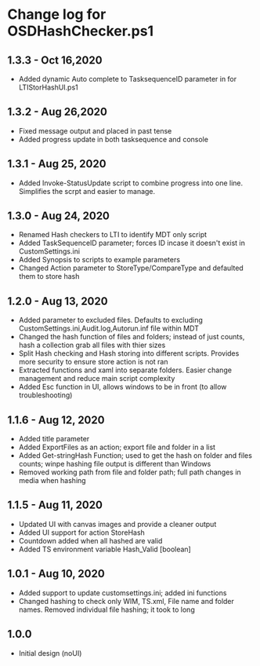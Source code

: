 # Change log for OSDHashChecker.ps1

## 1.3.3 - Oct 16,2020

- Added dynamic Auto complete to TasksequenceID parameter in for LTIStorHashUI.ps1

## 1.3.2 - Aug 26,2020

- Fixed message output and placed in past tense
- Added progress update in both tasksequence and console

## 1.3.1 - Aug 25, 2020

- Added Invoke-StatusUpdate script to combine progress into one line. Simplifies the scrpt and easier to manage.

## 1.3.0 - Aug 24, 2020

- Renamed Hash checkers to LTI to identify MDT only script
- Added TaskSequenceID parameter; forces ID incase it doesn't exist in CustomSettings.ini
- Added Synopsis to scripts to example parameters
- Changed Action parameter to StoreType/CompareType and defaulted them to store hash

## 1.2.0 - Aug 13, 2020

- Added parameter to excluded files. Defaults to excluding CustomSettings.ini,Audit.log,Autorun.inf file within MDT
- Changed the hash function of files and folders; instead of just counts, hash a collection grab all files with thier sizes
- Split Hash checking and Hash storing into different scripts. Provides more security to ensure store action is not ran
- Extracted functions and xaml into separate folders. Easier change management and reduce main script complexity
- Added Esc function in UI, allows windows to be in front (to allow troubleshooting)

## 1.1.6 - Aug 12, 2020

- Added title parameter
- Added ExportFiles as an action; export file and folder in a list
- Added Get-stringHash Function; used to get the hash on folder and files counts; winpe hashing file output is different than Windows
- Removed working path from file and folder path; full path changes in media when hashing

## 1.1.5 - Aug 11, 2020

- Updated UI with canvas images and provide a cleaner output
- Added UI support for action StoreHash
- Countdown added when all hashed are valid
- Added TS environment variable Hash_Valid [boolean]

## 1.0.1 - Aug 10, 2020

- Added support to update customsettings.ini; added ini functions
- Changed hashing to check only WIM, TS.xml, File name and folder names. Removed individual file hashing; it took to long

## 1.0.0

- Initial design (noUI)